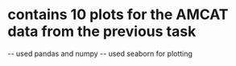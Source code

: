# contains 10 plots for the AMCAT data from the previous task
-- used pandas and numpy
-- used seaborn for plotting

